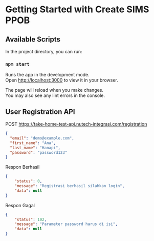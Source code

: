 # Getting Started with Create SIMS PPOB



## Available Scripts

In the project directory, you can run:

### `npm start`

Runs the app in the development mode.\
Open [http://localhost:3000](http://localhost:3000) to view it in your browser.

The page will reload when you make changes.\
You may also see any lint errors in the console.


## User Registration API

POST https://take-home-test-api.nutech-integrasi.com/registration

```json
{
  "email": "demo@example.com",
  "first_name": "Ana",
  "last_name": "Hanapi",
  "password": "password123"
}
```
Respon Berhasil
```json
{
    "status": 0,
    "message": "Registrasi berhasil silahkan login",
    "data": null
}
``` 

Respon Gagal
```json
{
    "status": 102,
    "message": "Parameter password harus di isi",
    "data": null
}
```